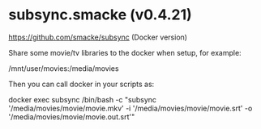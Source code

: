 # subsync.smacke (v0.4.21)

https://github.com/smacke/subsync (Docker version)

Share some movie/tv libraries to the docker when setup, for example:

/mnt/user/movies:/media/movies

Then you can call docker in your scripts as:

docker exec subsync /bin/bash -c "subsync '/media/movies/movie/movie.mkv' -i '/media/movies/movie/movie.srt' -o '/media/movies/movie/movie.out.srt'"
